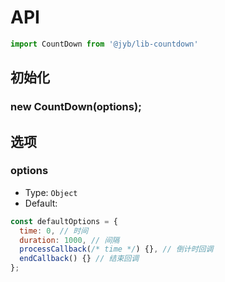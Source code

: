 # API

```javascript
import CountDown from '@jyb/lib-countdown'
```

## 初始化

### new CountDown(options);

## 选项

### options
- Type: `Object`
- Default:

```javascript
const defaultOptions = {
  time: 0, // 时间
  duration: 1000, // 间隔
  processCallback(/* time */) {}, // 倒计时回调
  endCallback() {} // 结束回调
};
```
